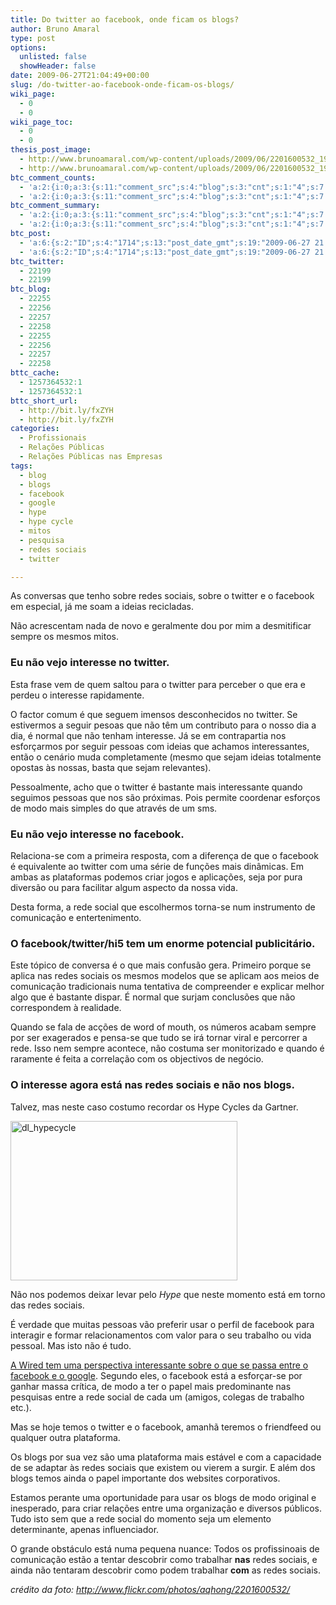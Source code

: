 ```yaml
---
title: Do twitter ao facebook, onde ficam os blogs?
author: Bruno Amaral
type: post
options:
  unlisted: false
  showHeader: false
date: 2009-06-27T21:04:49+00:00
slug: /do-twitter-ao-facebook-onde-ficam-os-blogs/
wiki_page:
  - 0
  - 0
wiki_page_toc:
  - 0
  - 0
thesis_post_image:
  - http://www.brunoamaral.com/wp-content/uploads/2009/06/2201600532_1964940beb_m.jpg
  - http://www.brunoamaral.com/wp-content/uploads/2009/06/2201600532_1964940beb_m.jpg
btc_comment_counts:
  - 'a:2:{i:0;a:3:{s:11:"comment_src";s:4:"blog";s:3:"cnt";s:1:"4";s:7:"enabled";s:1:"0";}i:1;a:3:{s:11:"comment_src";s:7:"twitter";s:3:"cnt";s:1:"1";s:7:"enabled";s:1:"1";}}'
  - 'a:2:{i:0;a:3:{s:11:"comment_src";s:4:"blog";s:3:"cnt";s:1:"4";s:7:"enabled";s:1:"0";}i:1;a:3:{s:11:"comment_src";s:7:"twitter";s:3:"cnt";s:1:"1";s:7:"enabled";s:1:"1";}}'
btc_comment_summary:
  - 'a:2:{i:0;a:3:{s:11:"comment_src";s:4:"blog";s:3:"cnt";s:1:"4";s:7:"enabled";s:1:"0";}i:1;a:3:{s:11:"comment_src";s:7:"twitter";s:3:"cnt";s:1:"1";s:7:"enabled";s:1:"1";}}'
  - 'a:2:{i:0;a:3:{s:11:"comment_src";s:4:"blog";s:3:"cnt";s:1:"4";s:7:"enabled";s:1:"0";}i:1;a:3:{s:11:"comment_src";s:7:"twitter";s:3:"cnt";s:1:"1";s:7:"enabled";s:1:"1";}}'
btc_post:
  - 'a:6:{s:2:"ID";s:4:"1714";s:13:"post_date_gmt";s:19:"2009-06-27 21:04:49";s:23:"initial_import_date_gmt";s:19:"2009-06-27 21:09:05";s:20:"last_import_date_gmt";s:19:"2009-07-17 19:29:35";s:4:"hits";s:1:"5";s:6:"misses";s:3:"654";}'
  - 'a:6:{s:2:"ID";s:4:"1714";s:13:"post_date_gmt";s:19:"2009-06-27 21:04:49";s:23:"initial_import_date_gmt";s:19:"2009-06-27 21:09:05";s:20:"last_import_date_gmt";s:19:"2009-07-17 19:29:35";s:4:"hits";s:1:"5";s:6:"misses";s:3:"654";}'
btc_twitter:
  - 22199
  - 22199
btc_blog:
  - 22255
  - 22256
  - 22257
  - 22258
  - 22255
  - 22256
  - 22257
  - 22258
bttc_cache:
  - 1257364532:1
  - 1257364532:1
bttc_short_url:
  - http://bit.ly/fxZYH
  - http://bit.ly/fxZYH
categories:
  - Profissionais
  - Relações Públicas
  - Relações Públicas nas Empresas
tags:
  - blog
  - blogs
  - facebook
  - google
  - hype
  - hype cycle
  - mitos
  - pesquisa
  - redes sociais
  - twitter

---
```

As conversas que tenho sobre redes sociais, sobre o twitter e o facebook em especial, já me soam a ideias recicladas.

Não acrescentam nada de novo e geralmente dou por mim a desmitificar sempre os mesmos mitos.

### Eu não vejo interesse no twitter.

Esta frase vem de quem saltou para o twitter para perceber o que era e perdeu o interesse rapidamente.

O factor comum é que seguem imensos desconhecidos no twitter. Se estivermos a seguir pesoas que não têm um contributo para o nosso dia a dia, é normal que não tenham interesse. Já se em contrapartia nos esforçarmos por seguir pessoas com ideias que achamos interessantes, então o cenário muda completamente (mesmo que sejam ideias totalmente opostas às nossas, basta que sejam relevantes).

Pessoalmente, acho que o twitter é bastante mais interessante quando seguimos pessoas que nos são próximas. Pois permite coordenar esforços de modo mais simples do que através de um sms.

### Eu não vejo interesse no facebook.

Relaciona-se com a primeira resposta, com a diferença de que o facebook é equivalente ao twitter com uma série de funções mais dinâmicas. Em ambas as plataformas podemos criar jogos e aplicações, seja por pura diversão ou para facilitar algum aspecto da nossa vida.

Desta forma, a rede social que escolhermos torna-se num instrumento de comunicação e entertenimento.

### O facebook/twitter/hi5 tem um enorme potencial publicitário.

Este tópico de conversa é o que mais confusão gera. Primeiro porque se aplica nas redes sociais os mesmos modelos que se aplicam aos meios de comunicação tradicionais numa tentativa de compreender e explicar melhor algo que é bastante dispar. É normal que surjam conclusões que não correspondem à realidade.

Quando se fala de acções de word of mouth, os números acabam sempre por ser exagerados e pensa-se que tudo se irá tornar viral e percorrer a rede. Isso nem sempre acontece, não costuma ser monitorizado e quando é raramente é feita a correlação com os objectivos de negócio.

### O interesse agora está nas redes sociais e não nos blogs.

Talvez, mas neste caso costumo recordar os Hype Cycles da Gartner.

[<img class="size-full wp-image-1055 alignnone" title="dl_hypecycle" src="/wp-content/uploads/2008/11/dl_hypecycle1.gif" alt="dl_hypecycle" width="363" height="255" />][1]

Não nos podemos deixar levar pelo _Hype_ que neste momento está em torno das redes sociais.

É verdade que muitas pessoas vão preferir usar o perfil de facebook para interagir e formar relacionamentos com valor para o seu trabalho ou vida pessoal. Mas isto não é tudo.

[A Wired tem uma perspectiva interessante sobre o que se passa entre o facebook e o google][2]. Segundo eles, o facebook está a esforçar-se por ganhar massa crítica, de modo a ter o papel mais predominante nas pesquisas entre a rede social de cada um (amigos, colegas de trabalho etc.).

Mas se hoje temos o twitter e o facebook, amanhã teremos o friendfeed ou qualquer outra plataforma.

Os blogs por sua vez são uma plataforma mais estável e com a capacidade de se adaptar às redes sociais que existem ou vierem a surgir. E além dos blogs temos ainda o papel importante dos websites corporativos.

Estamos perante uma oportunidade para usar os blogs de modo original e inesperado, para criar relações entre uma organização e diversos públicos. Tudo isto sem que a rede social do momento seja um elemento determinante, apenas influenciador.

O grande obstáculo está numa pequena nuance: Todos os profissinoais de comunicação estão a tentar descobrir como trabalhar **nas** redes sociais, e ainda não tentaram descobrir como podem trabalhar **com** as redes sociais.

_crédito da foto: <http://www.flickr.com/photos/aqhong/2201600532/>_

 [1]: /wp-content/uploads/2008/11/dl_hypecycle1.gif
 [2]: http://www.wired.com/techbiz/it/magazine/17-07/ff_facebookwall?currentPage=all
